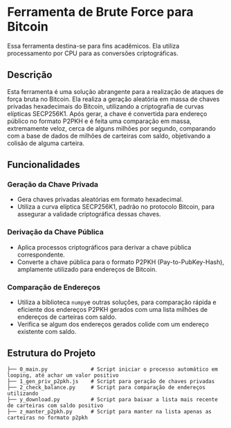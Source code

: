 # Ferramenta de Brute Force para Bitcoin 
Essa ferramenta destina-se para fins acadêmicos. Ela utiliza processamento por CPU para as conversões criptográficas.

## Descrição

Esta ferramenta é uma solução abrangente para a realização de ataques de força bruta no Bitcoin. Ela realiza a geração aleatória em massa de chaves privadas hexadecimais do Bitcoin, utilizando a criptografia de curvas elípticas SECP256K1.
Após gerar, a chave é convertida para endereço público no formato P2PKH e é feita uma comparação em massa, extremamente veloz, cerca de alguns milhões por segundo, comparando com a base de dados de milhões de carteiras com saldo, objetivando a colisão de alguma carteira.

## Funcionalidades

### Geração da Chave Privada

- Gera chaves privadas aleatórias em formato hexadecimal.
- Utiliza a curva elíptica SECP256K1, padrão no protocolo Bitcoin, para assegurar a validade criptográfica dessas chaves.

### Derivação da Chave Pública

- Aplica processos criptográficos para derivar a chave pública correspondente.
- Converte a chave pública para o formato P2PKH (Pay-to-PubKey-Hash), amplamente utilizado para endereços de Bitcoin.

### Comparação de Endereços

- Utiliza a biblioteca `numpy`e outras soluções, para comparação rápida e eficiente dos endereços P2PKH gerados com uma lista milhões de endereços de carteiras com saldo.
- Verifica se algum dos endereços gerados colide com um endereço existente com saldo.

## Estrutura do Projeto

```plaintext
├── 0_main.py              # Script iniciar o processo automático em looping, até achar um valor positivo
├── 1_gen_priv_p2pkh.js    # Script para geração de chaves privadas
├── 2_check_balance.py     # Script para comparação de endereços utilizando
├── y_download.py          # Script para baixar a lista mais recente de carteiras com saldo positivo
├── z_manter_p2pkh.py      # Script para manter na lista apenas as carteiras no formato p2pkh
